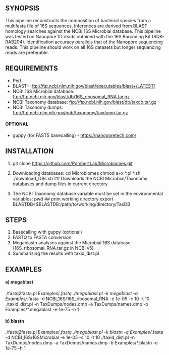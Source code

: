 ## SYNOPSIS
This pipeline reconstructs the composition of bacterial species from a multifasta file of 16S sequences.
Inferences are derived from BLAST homology searches against the NCBI 16S Microbial database.
This pipeline was tested on Nanopore 1D reads obtained with the 16S Barcoding Kit (SQK-RAB204).
Identification accuracy parallels that of the Nanopore sequencing reads.
This pipeline should work on all 16S datasets but longer sequencing reads are preferable. 

## REQUIREMENTS
- Perl
- BLAST+: ftp://ftp.ncbi.nlm.nih.gov/blast/executables/blast+/LATEST/
- NCBI 16S Microbial database: ftp://ftp.ncbi.nih.gov/blast/db/16S_ribosomal_RNA.tar.gz
- NCBI Taxonomy database: ftp://ftp.ncbi.nih.gov/blast/db/taxdb.tar.gz
- NCBI Taxonomy dumps: ftp://ftp.ncbi.nlm.nih.gov/pub/taxonomy/taxdump.tar.gz

#### OPTIONAL
- guppy (for FAST5 basecalling) - https://nanoporetech.com/

## INSTALLATION

1) git clone https://github.com/PombertLab/Microbiomes.git

2) Downloading databases:
cd Microbiomes
chmod a+x *.pl *.sh
./download_DBs.sh ## Downloads the NCBI Microbial/Taxonomy databases and dump files in current directory

3) The NCBI Taxonomy database variable must be set in the environmental variables:
pwd ## print working directory
export BLASTDB=$BLASTDB:/path/to/working/directory/TaxDB

## STEPS
1) Basecalling with guppy (optional)
2) FASTQ to FASTA conversion
3) Megablastn analyses against the Microbial 16S database (16S_ribosomal_RNA.tar.gz in NCBI v5)
4) Summarizing the results with taxid_dist.pl

## EXAMPLES
#### a) megablast
./fastq2fasta.pl Examples/*.fastq
./megablast.pl -k megablast -q Examples/*.fasta -d NCBI_16S/16S_ribosomal_RNA -e 1e-05 -c 10 -t 10
./taxid_dist.pl -n TaxDumps/nodes.dmp -a TaxDumps/names.dmp -b Examples/*.megablast -e 1e-75 -h 1

#### b) blastn
./fastq2fasta.pl Examples/*.fastq
./megablast.pl -k blastn -q Examples/*.fasta -d NCBI_16S/16SMicrobial -e 1e-05 -c 10 -t 10
./taxid_dist.pl -n TaxDumps/nodes.dmp -a TaxDumps/names.dmp -b Examples/*.blastn -e 1e-75 -h 1
